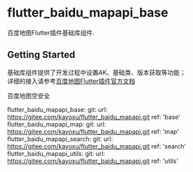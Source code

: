 # flutter_baidu_mapapi_base

<!-- A Flutter plugin for BaiduMap_Base. -->
百度地图Flutter插件基础库组件.

## Getting Started

基础库组件提供了开发过程中设置AK、基础类、版本获取等功能；  
详细的接入请参考[百度地图Flutter插件官方文档](https://lbsyun.baidu.com/index.php?title=flutter/loc)

百度地图空安全
 
  flutter_baidu_mapapi_base:
    git:
      url: https://gitee.com/kayoxu/flutter_baidu_mapapi.git
      ref: 'base'
  flutter_baidu_mapapi_map:
    git:
      url: https://gitee.com/kayoxu/flutter_baidu_mapapi.git
      ref: 'map'
  flutter_baidu_mapapi_search:
    git:
      url: https://gitee.com/kayoxu/flutter_baidu_mapapi.git
      ref: 'search'
  flutter_baidu_mapapi_utils:
    git:
      url: https://gitee.com/kayoxu/flutter_baidu_mapapi.git
      ref: 'utils'

